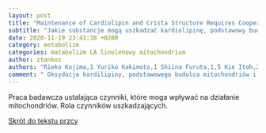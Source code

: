 ```yaml
---
layout: post
title: "Maintenance of Cardiolipin and Crista Structure Requires Cooperative Functions of Mitochondrial Dynamics and Phospholipid Transport"
subtitle: "Jakie substancje mogą uszkadzać kardiolipinę, podstawowy budulec mitochondriów"
date: 2020-11-19 23:41:38 +0200
category: metabolizm
categories: matabolizm LA linolenowy mitochondrium
author: ztankoz
authors: "Rieko Kojima,1 Yuriko Kakimoto,1 Shiina Furuta,1,5 Kie Itoh,2 Hiromi Sesaki,2 Toshiya Endo,3,4 and Yasushi Tamura1,6,*"
comment: " Oksydacja kardilipiny, podstawowego budulca mitochondriów i kompleksu transportu elektronów, jest przyczyną ich uszkodzenia."
---
```


Praca badawcza ustalająca czynniki, które moga wpływać na działanie mitochondriów. Rola czynników uszkadzających.

[Skrót do tekstu przcy](https://www.ncbi.nlm.nih.gov/pmc/articles/PMC7026740/)
